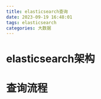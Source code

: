 ```yaml
---
title: elasticsearch查询
date: 2023-09-19 16:48:01
tags: elasticsearch
categories: 大数据
---
```

# elasticsearch架构

# 查询流程